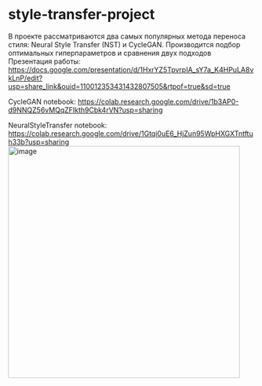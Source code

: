 # style-transfer-project
В проекте рассматриваются два самых популярных метода переноса стиля: Neural Style Transfer (NST) и CycleGAN. Производится подбор оптимальных гиперпараметров и сравнения двух подходов
Презентация работы: https://docs.google.com/presentation/d/1HxrYZ5TpvrpIA_sY7a_K4HPuLA8vkLnP/edit?usp=share_link&ouid=110012353431432807505&rtpof=true&sd=true

CycleGAN notebook: https://colab.research.google.com/drive/1b3AP0-d9NNQZ56vMQqZFIkth9Cbk4rVN?usp=sharing

NeuralStyleTransfer notebook: https://colab.research.google.com/drive/1Gtqi0uE6_HjZun95WpHXGXTntftuh33b?usp=sharing
<img width="472" alt="image" src="https://github.com/user-attachments/assets/3a84eea1-9307-4a48-8841-9321b8f2b3fd" />

